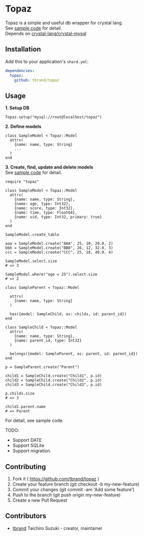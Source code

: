 # Topaz

Topaz is a simple and useful db wrapper for crystal lang.  
See [sample code](https://github.com/tbrand/topaz/blob/master/sample/model.cr) for detail.  
Depends on [crystal-lang/crystal-mysql](https://github.com/crystal-lang/crystal-mysql)  

## Installation

Add this to your application's `shard.yml`:

```yaml
dependencies:
  topaz:
    github: tbrand/topaz
```

## Usage

**1. Setup DB**
```crystal
Topaz.setup("mysql://root@localhost/topaz")
```

**2. Define models**
```crystal
class SampleModel < Topaz::Model
  attrs(
    {name: name, type: String}
    ...
  )
end
```

**3. Create, find, update and delete models**  
See [sample code](https://github.com/tbrand/topaz/blob/master/sample/model.cr) for detail.

```crystal
require "topaz"

class SampleModel < Topaz::Model
  attrs(
    {name: name, type: String},
    {name: age, type: Int32},
    {name: score, type: Int32},
    {name: time, type: Float64},
    {name: uid, type: Int32, primary: true}
  )
end

SampleModel.create_table

aaa = SampleModel.create("AAA", 25, 10, 20.0, 2)
bbb = SampleModel.create("BBB", 26, 12, 32.0, 3)
ccc = SampleModel.create("CCC", 25, 18, 40.0, 4)

SampleModel.select.size
# => 3

SampleModel.where("age = 25").select.size
# => 2

class SampleParent < Topaz::Model
  
  attrs(
    {name: name, type: String}
  )

  has({model: SampleChild, as: childs, id: parent_id})
end

class SampleChild < Topaz::Model
  attrs(
    {name: name, type: String},
    {name: parent_id, type: Int32}
  )

  belongs({model: SampleParent, as: parent, id: parent_id})
end

p = SampleParent.create("Parent")

child1 = SampleChild.create("Child1", p.id)
child2 = SampleChild.create("Child2", p.id)
child3 = SampleChild.create("Child3", p.id)

p.childs.size
# => 3

child1.parent.name
# => Parent

```

For detail, see sample code.

TODO:
* Support DATE
* Support SQLite
* Support migration.

## Contributing

1. Fork it ( https://github.com/tbrand/topaz )
2. Create your feature branch (git checkout -b my-new-feature)
3. Commit your changes (git commit -am 'Add some feature')
4. Push to the branch (git push origin my-new-feature)
5. Create a new Pull Request

## Contributors

- [tbrand](https://github.com/tbrand) Taichiro Suzuki - creator, maintainer
